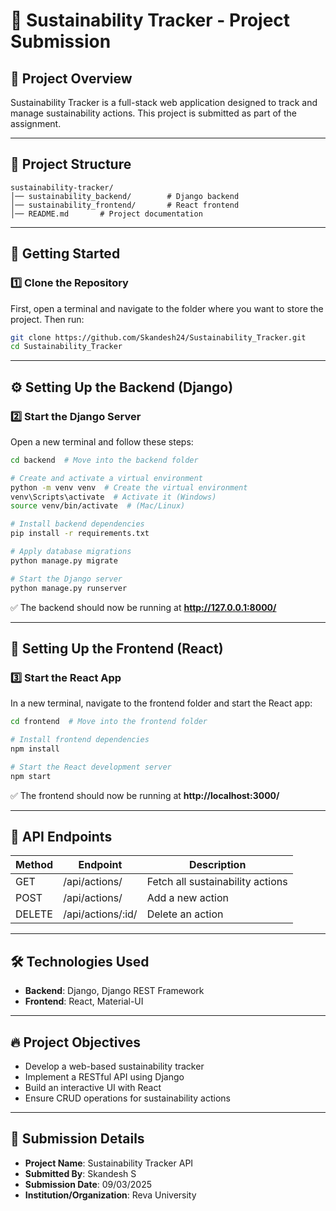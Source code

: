# 🌱 Sustainability Tracker - Project Submission

## 📌 Project Overview
Sustainability Tracker is a full-stack web application designed to track and manage sustainability actions. This project is submitted as part of the assignment.

---

## 📂 Project Structure
```
sustainability-tracker/
│── sustainability_backend/        # Django backend
│── sustainability_frontend/       # React frontend
│── README.md       # Project documentation
```

---

## 🚀 Getting Started

### 1️⃣ Clone the Repository
First, open a terminal and navigate to the folder where you want to store the project. Then run:
```sh
git clone https://github.com/Skandesh24/Sustainability_Tracker.git
cd Sustainability_Tracker
```

---

## ⚙️ Setting Up the Backend (Django)

### **2️⃣ Start the Django Server**
Open a new terminal and follow these steps:

```sh
cd backend  # Move into the backend folder

# Create and activate a virtual environment
python -m venv venv  # Create the virtual environment
venv\Scripts\activate  # Activate it (Windows)
source venv/bin/activate  # (Mac/Linux)

# Install backend dependencies
pip install -r requirements.txt

# Apply database migrations
python manage.py migrate

# Start the Django server
python manage.py runserver
```
✅ The backend should now be running at **http://127.0.0.1:8000/**

---

## 🎨 Setting Up the Frontend (React)

### **3️⃣ Start the React App**
In a new terminal, navigate to the frontend folder and start the React app:

```sh
cd frontend  # Move into the frontend folder

# Install frontend dependencies
npm install

# Start the React development server
npm start
```
✅ The frontend should now be running at **http://localhost:3000/**

---

## 📡 API Endpoints
| Method | Endpoint | Description |
|--------|---------|-------------|
| GET    | /api/actions/ | Fetch all sustainability actions |
| POST   | /api/actions/ | Add a new action |
| DELETE | /api/actions/:id/ | Delete an action |

---

## 🛠️ Technologies Used
- **Backend**: Django, Django REST Framework
- **Frontend**: React, Material-UI

---

## 🔥 Project Objectives
- Develop a web-based sustainability tracker
- Implement a RESTful API using Django
- Build an interactive UI with React
- Ensure CRUD operations for sustainability actions

---

## 📜 Submission Details
- **Project Name**: Sustainability Tracker API
- **Submitted By**: Skandesh S
- **Submission Date**: 09/03/2025
- **Institution/Organization**: Reva University



